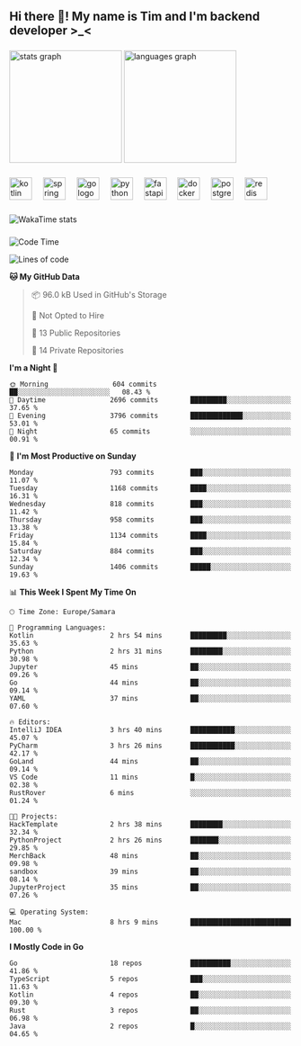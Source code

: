 <h2 align="left">Hi there 👋! My name is Tim and I'm backend developer >_<</h2>

###

<div align="left">
  <img src="https://github-readme-stats-qilm.vercel.app/api?username=intezya&hide_title=false&hide_rank=false&show_icons=true&include_all_commits=true&count_private=true&disable_animations=false&theme=omni&locale=en&hide_border=true&order=1&show=prs_merged&hide=issues" height="200" alt="stats graph"  />
  <img src="https://github-readme-stats-qilm.vercel.app/api/top-langs?username=intezya&locale=en&hide_title=false&layout=donut&langs_count=5&theme=omni&hide_border=true&order=2&exclude_repo=github-readme-stats&hide=mako" height="200" alt="languages graph"  />
</div>

###

<div align="left">
  <img src="https://img.shields.io/badge/Kotlin-7F52FF?logo=kotlin&logoColor=white&style=for-the-badge" height="40" alt="kotlin logo"  />
  <img width="12" />
  <img src="https://img.shields.io/badge/Spring-6DB33F?logo=spring&logoColor=black&style=for-the-badge" height="40" alt="spring logo"  />
  <img width="12" />
  <img src="https://img.shields.io/badge/Go-00ADD8?logo=go&logoColor=white&style=for-the-badge" height="40" alt="go logo"  />
  <img width="12" />
  <img src="https://img.shields.io/badge/Python-3776AB?logo=python&logoColor=white&style=for-the-badge" height="40" alt="python logo"  />
  <img width="12" />
  <img src="https://img.shields.io/badge/FastAPI-009688?logo=fastapi&logoColor=white&style=for-the-badge" height="40" alt="fastapi logo"  />
  <img width="12" />
  <img src="https://img.shields.io/badge/Docker-2496ED?logo=docker&logoColor=white&style=for-the-badge" height="40" alt="docker logo"  />
  <img width="12" />
  <img src="https://img.shields.io/badge/PostgreSQL-4169E1?logo=postgresql&logoColor=white&style=for-the-badge" height="40" alt="postgresql logo"  />
  <img width="12" />
  <img src="https://img.shields.io/badge/Redis-DC382D?logo=redis&logoColor=white&style=for-the-badge" height="40" alt="redis logo"  />
</div>

###

<picture>
	<source
		srcset="https://github-readme-stats-qilm.vercel.app/api/wakatime?username=intezya&theme=omni&layout=compact&hide_border=true"
		media="(prefers-color-scheme: dark)%2C (prefers-color-scheme: no-preference)"
	/>
	<img alt="WakaTime stats" src="https://github-readme-stats-qilm.vercel.app/api/wakatime?username=intezya&theme=omni&layout=compact&hide_border=true&"/>
</picture>

###

<!--START_SECTION:waka-->
![Code Time](http://img.shields.io/badge/Code%20Time-927%20hrs%2043%20mins-blue)

![Lines of code](https://img.shields.io/badge/From%20Hello%20World%20I%27ve%20Written-1.0%20million%20lines%20of%20code-blue)

**🐱 My GitHub Data** 

> 📦 96.0 kB Used in GitHub's Storage 
 > 
> 🚫 Not Opted to Hire
 > 
> 📜 13 Public Repositories 
 > 
> 🔑 14 Private Repositories 
 > 
**I'm a Night 🦉** 

```text
🌞 Morning                604 commits         ██░░░░░░░░░░░░░░░░░░░░░░░   08.43 % 
🌆 Daytime                2696 commits        █████████░░░░░░░░░░░░░░░░   37.65 % 
🌃 Evening                3796 commits        █████████████░░░░░░░░░░░░   53.01 % 
🌙 Night                  65 commits          ░░░░░░░░░░░░░░░░░░░░░░░░░   00.91 % 
```
📅 **I'm Most Productive on Sunday** 

```text
Monday                   793 commits         ███░░░░░░░░░░░░░░░░░░░░░░   11.07 % 
Tuesday                  1168 commits        ████░░░░░░░░░░░░░░░░░░░░░   16.31 % 
Wednesday                818 commits         ███░░░░░░░░░░░░░░░░░░░░░░   11.42 % 
Thursday                 958 commits         ███░░░░░░░░░░░░░░░░░░░░░░   13.38 % 
Friday                   1134 commits        ████░░░░░░░░░░░░░░░░░░░░░   15.84 % 
Saturday                 884 commits         ███░░░░░░░░░░░░░░░░░░░░░░   12.34 % 
Sunday                   1406 commits        █████░░░░░░░░░░░░░░░░░░░░   19.63 % 
```


📊 **This Week I Spent My Time On** 

```text
🕑︎ Time Zone: Europe/Samara

💬 Programming Languages: 
Kotlin                   2 hrs 54 mins       █████████░░░░░░░░░░░░░░░░   35.63 % 
Python                   2 hrs 31 mins       ████████░░░░░░░░░░░░░░░░░   30.98 % 
Jupyter                  45 mins             ██░░░░░░░░░░░░░░░░░░░░░░░   09.26 % 
Go                       44 mins             ██░░░░░░░░░░░░░░░░░░░░░░░   09.14 % 
YAML                     37 mins             ██░░░░░░░░░░░░░░░░░░░░░░░   07.60 % 

🔥 Editors: 
IntelliJ IDEA            3 hrs 40 mins       ███████████░░░░░░░░░░░░░░   45.07 % 
PyCharm                  3 hrs 26 mins       ███████████░░░░░░░░░░░░░░   42.17 % 
GoLand                   44 mins             ██░░░░░░░░░░░░░░░░░░░░░░░   09.14 % 
VS Code                  11 mins             █░░░░░░░░░░░░░░░░░░░░░░░░   02.38 % 
RustRover                6 mins              ░░░░░░░░░░░░░░░░░░░░░░░░░   01.24 % 

🐱‍💻 Projects: 
HackTemplate             2 hrs 38 mins       ████████░░░░░░░░░░░░░░░░░   32.34 % 
PythonProject            2 hrs 26 mins       ███████░░░░░░░░░░░░░░░░░░   29.85 % 
MerchBack                48 mins             ██░░░░░░░░░░░░░░░░░░░░░░░   09.98 % 
sandbox                  39 mins             ██░░░░░░░░░░░░░░░░░░░░░░░   08.14 % 
JupyterProject           35 mins             ██░░░░░░░░░░░░░░░░░░░░░░░   07.26 % 

💻 Operating System: 
Mac                      8 hrs 9 mins        █████████████████████████   100.00 % 
```

**I Mostly Code in Go** 

```text
Go                       18 repos            ██████████░░░░░░░░░░░░░░░   41.86 % 
TypeScript               5 repos             ███░░░░░░░░░░░░░░░░░░░░░░   11.63 % 
Kotlin                   4 repos             ██░░░░░░░░░░░░░░░░░░░░░░░   09.30 % 
Rust                     3 repos             ██░░░░░░░░░░░░░░░░░░░░░░░   06.98 % 
Java                     2 repos             █░░░░░░░░░░░░░░░░░░░░░░░░   04.65 % 
```




<!--END_SECTION:waka-->
